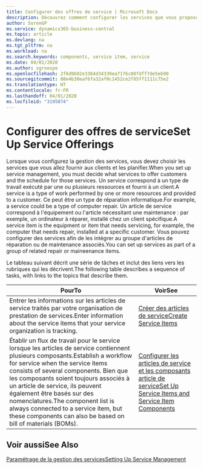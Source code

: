 ```yaml
---
title: Configurer des offres de service | Microsoft Docs
description: Découvrez comment configurer les services que vous proposez à vos clients.
author: SorenGP
ms.service: dynamics365-business-central
ms.topic: article
ms.devlang: na
ms.tgt_pltfrm: na
ms.workload: na
ms.search.keywords: components, service item, service
ms.date: 04/01/2020
ms.author: sgroespe
ms.openlocfilehash: 2f6d9b02e3364d34339ea7176c08fdff7de5eb90
ms.sourcegitcommit: 88e4b30eaf6fa32af0c1452ce2f85ff1111c75e2
ms.translationtype: HT
ms.contentlocale: fr-FR
ms.lasthandoff: 04/01/2020
ms.locfileid: "3195074"
---
```

# <a name="set-up-service-offerings"></a><span data-ttu-id="0e67c-103">Configurer des offres de service</span><span class="sxs-lookup"><span data-stu-id="0e67c-103">Set Up Service Offerings</span></span>
<span data-ttu-id="0e67c-104">Lorsque vous configurez la gestion des services, vous devez choisir les services que vous allez fournir aux clients et les planifier.</span><span class="sxs-lookup"><span data-stu-id="0e67c-104">When you set up service management, you must decide what services to offer customers and the schedule for those services.</span></span> <span data-ttu-id="0e67c-105">Un service correspond à un type de travail exécuté par une ou plusieurs ressources et fourni à un client.</span><span class="sxs-lookup"><span data-stu-id="0e67c-105">A service is a type of work performed by one or more resources and provided to a customer.</span></span> <span data-ttu-id="0e67c-106">Ce peut être un type de réparation informatique.</span><span class="sxs-lookup"><span data-stu-id="0e67c-106">For example, a service could be a type of computer repair.</span></span> <span data-ttu-id="0e67c-107">Un article de service correspond à l'équipement ou l'article nécessitant une maintenance : par exemple, un ordinateur à réparer, installé chez un client spécifique.</span><span class="sxs-lookup"><span data-stu-id="0e67c-107">A service item is the equipment or item that needs servicing, for example, the computer that needs repair, installed at a specific customer.</span></span> <span data-ttu-id="0e67c-108">Vous pouvez configurer des services afin de les intégrer au groupe d'articles de réparation ou de maintenance associés.</span><span class="sxs-lookup"><span data-stu-id="0e67c-108">You can set up services as part of a group of related repair or maineenance items.</span></span>  
  
<span data-ttu-id="0e67c-109">Le tableau suivant décrit une série de tâches et inclut des liens vers les rubriques qui les décrivent.</span><span class="sxs-lookup"><span data-stu-id="0e67c-109">The following table describes a sequence of tasks, with links to the topics that describe them.</span></span>  
  
|<span data-ttu-id="0e67c-110">**Pour**</span><span class="sxs-lookup"><span data-stu-id="0e67c-110">**To**</span></span>|<span data-ttu-id="0e67c-111">**Voir**</span><span class="sxs-lookup"><span data-stu-id="0e67c-111">**See**</span></span>|  
|------------|-------------|  
|<span data-ttu-id="0e67c-112">Entrer les informations sur les articles de service traités par votre organisation de prestation de services.</span><span class="sxs-lookup"><span data-stu-id="0e67c-112">Enter information about the service items that your service organization is tracking.</span></span>|[<span data-ttu-id="0e67c-113">Créer des articles de service</span><span class="sxs-lookup"><span data-stu-id="0e67c-113">Create Service Items</span></span>](service-how-to-create-service-items.md)|  
|<span data-ttu-id="0e67c-114">Établir un flux de travail pour le service lorsque les articles de service contiennent plusieurs composants.</span><span class="sxs-lookup"><span data-stu-id="0e67c-114">Establish a workflow for service when the service items consists of several components.</span></span> <span data-ttu-id="0e67c-115">Bien que les composants soient toujours associés à un article de service, ils peuvent également être basés sur des nomenclatures.</span><span class="sxs-lookup"><span data-stu-id="0e67c-115">The component list is always connected to a service item, but these components can also be based on bill of materials (BOMs).</span></span>|[<span data-ttu-id="0e67c-116">Configurer les articles de service et les composants article de service</span><span class="sxs-lookup"><span data-stu-id="0e67c-116">Set Up Service Items and Service Item Components</span></span>](service-how-setup-service-items.md)|  
  
## <a name="see-also"></a><span data-ttu-id="0e67c-117">Voir aussi</span><span class="sxs-lookup"><span data-stu-id="0e67c-117">See Also</span></span>  
[<span data-ttu-id="0e67c-118">Paramétrage de la gestion des services</span><span class="sxs-lookup"><span data-stu-id="0e67c-118">Setting Up Service Management</span></span>](service-setup-service.md)   